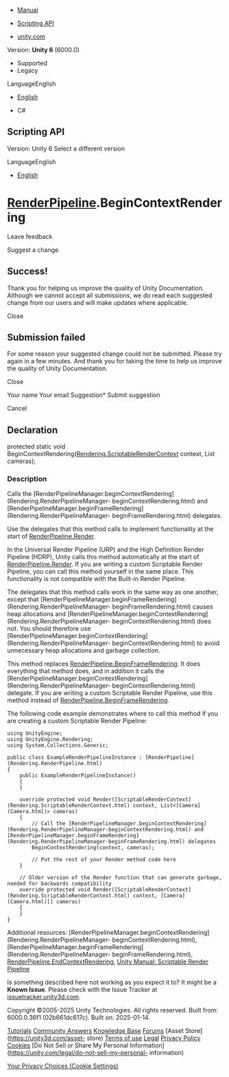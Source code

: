 [ ]()

  * [Manual](../Manual/index.html)
  * [Scripting API](../ScriptReference/index.html)

  * [unity.com](https://unity.com/)

Version: **Unity 6** (6000.0)

  * Supported
  * Legacy

LanguageEnglish

  * [English]()

  * C#

[ ](https://docs.unity3d.com)

## Scripting API

Version: Unity 6 Select a different version

LanguageEnglish

  * [English]()

#  [RenderPipeline](Rendering.RenderPipeline.html).BeginContextRendering

Leave feedback

Suggest a change

## Success!

Thank you for helping us improve the quality of Unity Documentation. Although
we cannot accept all submissions, we do read each suggested change from our
users and will make updates where applicable.

Close

## Submission failed

For some reason your suggested change could not be submitted. Please <a>try
again</a> in a few minutes. And thank you for taking the time to help us
improve the quality of Unity Documentation.

Close

Your name Your email Suggestion* Submit suggestion

Cancel

[ ]()

## Declaration

protected static void
BeginContextRendering([Rendering.ScriptableRenderContext](Rendering.ScriptableRenderContext.html)
context, List<Camera> cameras);

### Description

Calls the
[RenderPipelineManager.beginContextRendering](Rendering.RenderPipelineManager-
beginContextRendering.html) and
[RenderPipelineManager.beginFrameRendering](Rendering.RenderPipelineManager-
beginFrameRendering.html) delegates.

Use the delegates that this method calls to implement functionality at the
start of [RenderPipeline.Render](Rendering.RenderPipeline.Render.html).  
  
In the Universal Render Pipeline (URP) and the High Definition Render Pipeline
(HDRP), Unity calls this method automatically at the start of
[RenderPipeline.Render](Rendering.RenderPipeline.Render.html). If you are
writing a custom Scriptable Render Pipeline, you can call this method yourself
in the same place. This functionality is not compatible with the Built-in
Render Pipeline.  
  
The delegates that this method calls work in the same way as one another,
except that
[RenderPipelineManager.beginFrameRendering](Rendering.RenderPipelineManager-
beginFrameRendering.html) causes heap allocations and
[RenderPipelineManager.beginContextRendering](Rendering.RenderPipelineManager-
beginContextRendering.html) does not. You should therefore use
[RenderPipelineManager.beginContextRendering](Rendering.RenderPipelineManager-
beginContextRendering.html) to avoid unnecessary heap allocations and garbage
collection.  
  
This method replaces
[RenderPipeline.BeginFrameRendering](Rendering.RenderPipeline.BeginFrameRendering.html).
It does everything that method does, and in addition it calls the
[RenderPipelineManager.beginContextRendering](Rendering.RenderPipelineManager-
beginContextRendering.html) delegate. If you are writing a custom Scriptable
Render Pipeline, use this method instead of
[RenderPipeline.BeginFrameRendering](Rendering.RenderPipeline.BeginFrameRendering.html).  
  
The following code example demonstrates where to call this method if you are
creating a custom Scriptable Render Pipeline:

    
    
    using UnityEngine;
    using UnityEngine.Rendering;
    using System.Collections.Generic;  
      
    public class ExampleRenderPipelineInstance : [RenderPipeline](Rendering.RenderPipeline.html)
    {
        public ExampleRenderPipelineInstance()
        {
        }  
      
        override protected void Render([ScriptableRenderContext](Rendering.ScriptableRenderContext.html) context, List<[Camera](Camera.html)> cameras)
        {
            // Call the [RenderPipelineManager.beginContextRendering](Rendering.RenderPipelineManager-beginContextRendering.html) and [RenderPipelineManager.beginFrameRendering](Rendering.RenderPipelineManager-beginFrameRendering.html) delegates
            BeginContextRendering(context, cameras);  
      
            // Put the rest of your Render method code here
        }  
      
        // Older version of the Render function that can generate garbage, needed for backwards compatibility
        override protected void Render([ScriptableRenderContext](Rendering.ScriptableRenderContext.html) context, [Camera](Camera.html)[] cameras)
        {
        }
    }
    

Additional resources:
[RenderPipelineManager.beginContextRendering](Rendering.RenderPipelineManager-
beginContextRendering.html),
[RenderPipelineManager.beginFrameRendering](Rendering.RenderPipelineManager-
beginFrameRendering.html),
[RenderPipeline.EndContextRendering](Rendering.RenderPipeline.EndContextRendering.html),
[Unity Manual: Scriptable Render
Pipeline](../Manual/ScriptableRenderPipeline.html)

Is something described here not working as you expect it to? It might be a
**Known Issue**. Please check with the Issue Tracker at
[issuetracker.unity3d.com](https://issuetracker.unity3d.com).

Copyright ©2005-2025 Unity Technologies. All rights reserved. Built from:
6000.0.36f1 (02b661dc617c). Built on: 2025-01-14.

[Tutorials](https://unity3d.com/learn) [Community
Answers](https://answers.unity3d.com) [Knowledge
Base](https://support.unity3d.com/hc/en-us)
[Forums](https://forum.unity3d.com) [Asset Store](https://unity3d.com/asset-
store) [Terms of use](https://docs.unity3d.com/Manual/TermsOfUse.html)
[Legal](https://unity.com/legal) [Privacy
Policy](https://unity.com/legal/privacy-policy)
[Cookies](https://unity.com/legal/cookie-policy) [Do Not Sell or Share My
Personal Information](https://unity.com/legal/do-not-sell-my-personal-
information)

[Your Privacy Choices (Cookie Settings)](javascript:void\(0\);)

